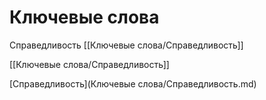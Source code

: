 # Ключевые слова

Справедливость  [[Ключевые слова/Справедливость]]

[[Ключевые слова/Справедливость]]

[Справедливость](Ключевые слова/Справедливость.md)